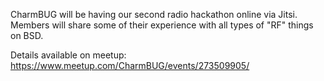 CharmBUG will be having our second radio hackathon online via Jitsi. Members will share some of their experience with all types of "RF" things on BSD. 

Details available on meetup:
https://www.meetup.com/CharmBUG/events/273509905/